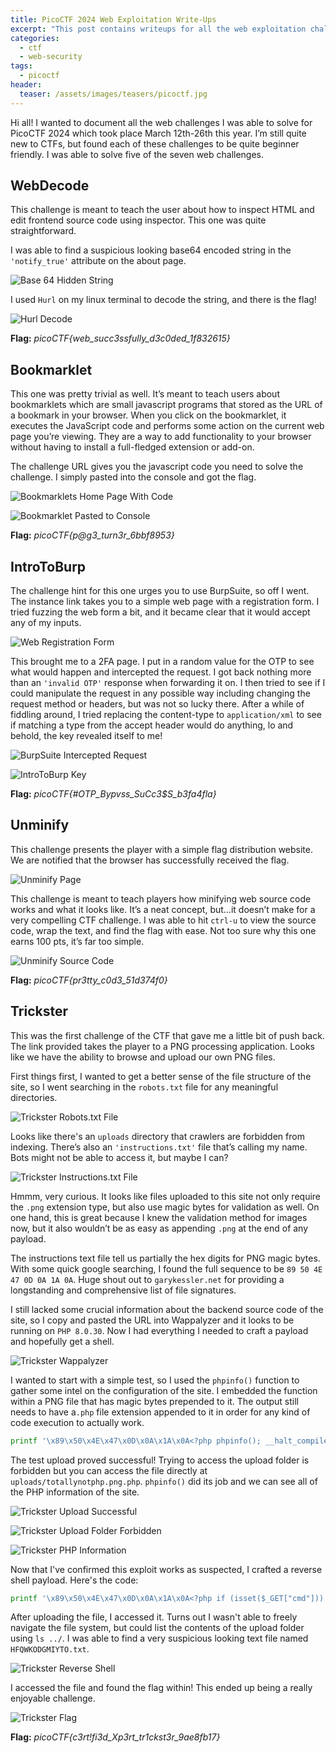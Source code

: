 ```yaml
---
title: PicoCTF 2024 Web Exploitation Write-Ups
excerpt: "This post contains writeups for all the web exploitation challenges I was able to solve for PicoCTF this year."
categories:
  - ctf
  - web-security
tags:
  - picoctf
header:
  teaser: /assets/images/teasers/picoctf.jpg
---
```


Hi all! I wanted to document all the web challenges I was able to solve for PicoCTF 2024 which took place March 12th-26th this year. I’m still quite new to CTFs, but found each of these challenges to be quite beginner friendly. I was able to solve five of the seven web challenges.

## WebDecode

This challenge is meant to teach the user about how to inspect HTML and edit frontend source code using inspector. This one was quite straightforward.

I was able to find a suspicious looking base64 encoded string in the `'notify_true'` attribute on the about page.

![Base 64 Hidden String](/assets/images/posts/ctf/picoctf2024-writeup/webdecode-source.jpg)

I used `Hurl` on my linux terminal to decode the string, and there is the flag!

![Hurl Decode](/assets/images/posts/ctf/picoctf2024-writeup/webdecode-hurl.jpg)

**Flag:** *picoCTF{web_succ3ssfully_d3c0ded_1f832615}*

## Bookmarklet

This one was pretty trivial as well. It’s meant to teach users about bookmarklets which are small javascript programs that stored as the URL of a bookmark in your browser. When you click on the bookmarklet, it executes the JavaScript code and performs some action on the current web page you’re viewing. They are a way to add functionality to your browser without having to install a full-fledged extension or add-on.

The challenge URL gives you the javascript code you need to solve the challenge. I simply pasted into the console and got the flag.

![Bookmarklets Home Page With Code](/assets/images/posts/ctf/picoctf2024-writeup/bookmarklet-javascript.jpg)

![Bookmarklet Pasted to Console](/assets/images/posts/ctf/picoctf2024-writeup/bookmarklet-console.jpg)

**Flag:** *picoCTF{p@g3_turn3r_6bbf8953}*

## IntroToBurp

The challenge hint for this one urges you to use BurpSuite, so off I went. The instance link takes you to a simple web page with a registration form. I tried fuzzing the web form a bit, and it became clear that it would accept any of my inputs.

![Web Registration Form](/assets/images/posts/ctf/picoctf2024-writeup/introtoburp-registration.jpg)

This brought me to a 2FA page. I put in a random value for the OTP to see what would happen and intercepted the request. I got back nothing more than an `'invalid OTP'` response when forwarding it on. I then tried to see if I could manipulate the request in any possible way including changing the request method or headers, but was not so lucky there. After a while of fiddling around, I tried replacing the content-type to `application/xml` to see if matching a type from the accept header would do anything, lo and behold, the key revealed itself to me!

![BurpSuite Intercepted Request](/assets/images/posts/ctf/picoctf2024-writeup/introtoburp-request.jpg)

![IntroToBurp Key](/assets/images/posts/ctf/picoctf2024-writeup/introtoburp-key.jpg)

**Flag:** *picoCTF{#OTP_Bypvss_SuCc3$S_b3fa4fla}*

## Unminify

This challenge presents the player with a simple flag distribution website. We are notified that the browser has successfully received the flag.

![Unminify Page](/assets/images/posts/ctf/picoctf2024-writeup/unminify-page.jpg)

This challenge is meant to teach players how minifying web source code works and what it looks like. It’s a neat concept, but…it doesn’t make for a very compelling CTF challenge. I was able to hit `ctrl-u` to view the source code, wrap the text, and find the flag with ease. Not too sure why this one earns 100 pts, it’s far too simple.

![Unminify Source Code](/assets/images/posts/ctf/picoctf2024-writeup/unminify-source.jpg)

**Flag:** *picoCTF{pr3tty_c0d3_51d374f0}*

## Trickster

This was the first challenge of the CTF that gave me a little bit of push back. The link provided takes the player to a PNG processing application. Looks like we have the ability to browse and upload our own PNG files.

First things first, I wanted to get a better sense of the file structure of the site, so I went searching in the `robots.txt` file for any meaningful directories.

![Trickster Robots.txt File](/assets/images/posts/ctf/picoctf2024-writeup/trickster-robots.jpg)

Looks like there's an `uploads` directory that crawlers are forbidden from indexing. There’s also an `'instructions.txt'` file that’s calling my name. Bots might not be able to access it, but maybe I can?

![Trickster Instructions.txt File](/assets/images/posts/ctf/picoctf2024-writeup/trickster-instructions.jpg)

Hmmm, very curious. It looks like files uploaded to this site not only require the `.png` extension type, but also use magic bytes for validation as well. On one hand, this is great because I knew the validation method for images now, but it also wouldn’t be as easy as appending `.png` at the end of any payload.

The instructions text file tell us partially the hex digits for PNG magic bytes. With some quick google searching, I found the full sequence to be `89 50 4E 47 0D 0A 1A 0A`. Huge shout out to `garykessler.net` for providing a longstanding and comprehensive list of file signatures.

I still lacked some crucial information about the backend source code of the site, so I copy and pasted the URL into Wappalyzer and it looks to be running on `PHP 8.0.30`. Now I had everything I needed to craft a payload and hopefully get a shell.

![Trickster Wappalyzer](/assets/images/posts/ctf/picoctf2024-writeup/trickster-wappalyzer.jpg)

I wanted to start with a simple test, so I used the `phpinfo()` function to gather some intel on the configuration of the site. I embedded the function within a PNG file that has magic bytes prepended to it. The output still needs to have a`.php` file extension appended to it in order for any kind of code execution to actually work.

```bash
printf '\x89\x50\x4E\x47\x0D\x0A\x1A\x0A<?php phpinfo(); __halt_compiler(); ?>' > totallynotphp.png.php
```

The test upload proved successful! Trying to access the upload folder is forbidden but you can access the file directly at `uploads/totallynotphp.png.php`. `phpinfo()` did its job and we can see all of the PHP information of the site.

![Trickster Upload Successful](/assets/images/posts/ctf/picoctf2024-writeup/trickster-uploaded.jpg)

![Trickster Upload Folder Forbidden](/assets/images/posts/ctf/picoctf2024-writeup/trickster-forbidden.jpg)

![Trickster PHP Information](/assets/images/posts/ctf/picoctf2024-writeup/trickster-phpinfo.jpg)

Now that I've confirmed this exploit works as suspected, I crafted a reverse shell payload. Here's the code:

```bash
printf '\x89\x50\x4E\x47\x0D\x0A\x1A\x0A<?php if (isset($_GET["cmd"])) { system($_GET["cmd"] . " 2>&1"); } ?>' > phprevshell.png.php
```

After uploading the file, I accessed it. Turns out I wasn't able to freely navigate the file system, but could list the contents of the upload folder using `ls ../`. I was able to find a very suspicious looking text file named `HFQWKODGMIYTO.txt`.

![Trickster Reverse Shell](/assets/images/posts/ctf/picoctf2024-writeup/trickster-revshell.jpg)

I accessed the file and found the flag within! This ended up being a really enjoyable challenge.

![Trickster Flag](/assets/images/posts/ctf/picoctf2024-writeup/trickster-flag.jpg)

**Flag:** *picoCTF{c3rt!fi3d_Xp3rt_tr1ckst3r_9ae8fb17}*